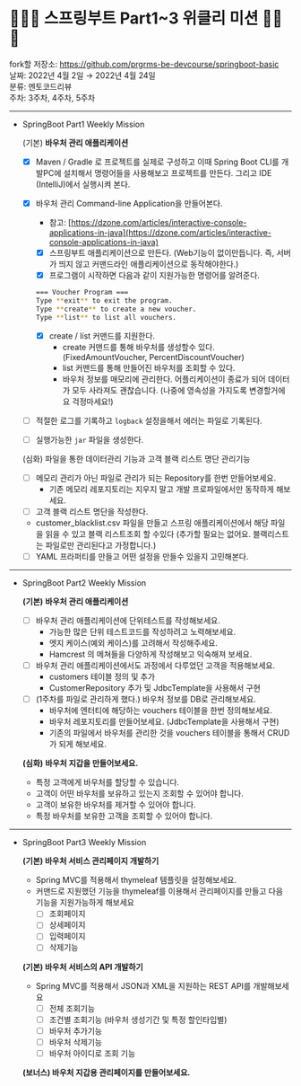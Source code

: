 # 🌱🌱🌱 스프링부트 Part1~3 위클리 미션 🌱🌱🌱

fork할 저장소: https://github.com/prgrms-be-devcourse/springboot-basic  
날짜: 2022년 4월 2일 → 2022년 4월 24일  
분류: 멘토코드리뷰  
주차: 3주차, 4주차, 5주차  

---

- SpringBoot Part1 Weekly Mission

    (기본) **바우처 관리 애플리케이션**
    
    - [x]  Maven / Gradle 로 프로젝트를 실제로 구성하고 이때 Spring Boot CLI를 개발PC에 설치해서 명령어들을 사용해보고 프로젝트를 만든다. 그리고 IDE (IntelliJ)에서 실행시켜 본다.
    - [x]  바우처 관리 Command-line Application을 만들어본다.
        - 참고: [https://dzone.com/articles/interactive-console-applications-in-java](https://dzone.com/articles/interactive-console-applications-in-java)
        - [x]  스프링부트 애플리케이션으로 만든다. (Web기능이 없이만듭니다. 즉, 서버가 띄지 않고 커맨드라인 애플리케이션으로 동작해야한다.)
        - [x]  프로그램이 시작하면 다음과 같이 지원가능한 명령어를 알려준다.
        
        ```bash
        === Voucher Program ===
        Type **exit** to exit the program.
        Type **create** to create a new voucher.
        Type **list** to list all vouchers.
        ```
        
        - [x]  create / list 커맨드를 지원한다.
            - create 커맨드를 통해 바우처를 생성할수 있다. (FixedAmountVoucher, PercentDiscountVoucher)
            - list 커맨드를 통해 만들어진 바우처를 조회할 수 있다.
            - 바우처 정보를 매모리에 관리한다. 어플리케이션이 종료가 되어 데이터가 모두 사라져도 괜찮습니다. (나중에 영속성을 가지도록 변경할거에요 걱정마세요!)
    - [ ]  적절한 로그를 기록하고 `logback` 설정을해서 에러는 파일로 기록된다.
    - [ ]  실행가능한 `jar` 파일을 생성한다.
    
    (심화) 파일을 통한 데이터관리 기능과 고객 블랙 리스트 명단 관리기능
    
    - [ ]  메모리 관리가 아닌 파일로 관리가 되는 Repository를 한번 만들어보세요.
        - 기존 메모리 레포지토리는 지우지 말고 개발 프로파일에서만 동작하게 해보세요.
    - [ ]  고객 블랙 리스트 명단을 작성한다.
    - customer_blacklist.csv 파일을 만들고 스프링 애플리케이션에서 해당 파일을 읽을 수 있고 블랙 리스트조회 할 수있다 (추가할 필요는 없어요. 블랙리스트는 파일로만 관리된다고 가정합니다.)
    - [ ]  YAML 프라퍼티를 만들고 어떤 설정을 만들수 있을지 고민해본다.

---

- SpringBoot Part2 Weekly Mission
    
    **(기본)** **바우처 관리 애플리케이션**
    
    - [ ]  바우처 관리 애플리케이션에 단위테스트를 작성해보세요.
        - 가능한 많은 단위 테스트코드를 작성하려고 노력해보세요.
        - 엣지 케이스(예외 케이스)를 고려해서 작성해주세요.
        - Hamcrest 의 메쳐들을 다양하게 작성해보고 익숙해져 보세요.
    - [ ]  바우처 관리 애플리케이션에서도 과정에서 다루었던 고객을 적용해보세요.
        - customers 테이블 정의 및 추가
        - CustomerRepository 추가 및 JdbcTemplate을 사용해서 구현
    - [ ]  (1주차를 파일로 관리하게 했다.) 바우처 정보를 DB로 관리해보세요.
        - 바우처에 엔터티에 해당하는 vouchers 테이블을 한번 정의해보세요.
        - 바우처 레포지토리를 만들어보세요. (JdbcTemplate을 사용해서 구현)
        - 기존의 파일에서 바우처를 관리한 것을 vouchers 테이블을 통해서 CRUD가 되게 해보세요.
    
    **(심화)** **바우처 지갑을 만들어보세요.**
    
    - 특정 고객에게 바우처를 할당할 수 있습니다.
    - 고객이 어떤 바우처를 보유하고 있는지 조회할 수 있어야 합니다.
    - 고객이 보유한 바우처를 제거할 수 있어야 합니다.
    - 특정 바우처를 보유한 고객을 조회할 수 있어야 합니다.

---

- SpringBoot Part3 Weekly Mission
    
    **(기본) 바우처 서비스 관리페이지 개발하기**
    
    - Spring MVC를 적용해서 thymeleaf 템플릿을 설정해보세요.
    - 커맨드로 지원했던 기능을 thymeleaf를 이용해서 관리페이지를 만들고 다음 기능을 지원가능하게 해보세요
        - [ ]  조회페이지
        - [ ]  상세페이지
        - [ ]  입력페이지
        - [ ]  삭제기능
    
    **(기본) 바우처 서비스의 API 개발하기**
    
    - Spring MVC를 적용해서 JSON과 XML을 지원하는 REST API를 개발해보세요
        - [ ]  전체 조회기능
        - [ ]  조건별 조회기능 (바우처 생성기간 및 특정 할인타입별)
        - [ ]  바우처 추가기능
        - [ ]  바우처 삭제기능
        - [ ]  바우처 아이디로 조회 기능
    
    **(보너스) 바우처 지갑용 관리페이지를 만들어보세요.**
